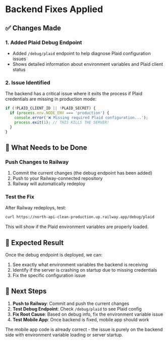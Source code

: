 # Backend Fixes Applied

## ✅ Changes Made

### 1. Added Plaid Debug Endpoint
- Added `/debug/plaid` endpoint to help diagnose Plaid configuration issues
- Shows detailed information about environment variables and Plaid client status

### 2. Issue Identified
The backend has a critical issue where it exits the process if Plaid credentials are missing in production mode:

```javascript
if (!PLAID_CLIENT_ID || !PLAID_SECRET) {
  if (process.env.NODE_ENV === 'production') {
    console.error('❌ Missing required Plaid configuration...');
    process.exit(1); // THIS KILLS THE SERVER!
  }
}
```

## 🔧 What Needs to be Done

### Push Changes to Railway
1. Commit the current changes (the debug endpoint has been added)
2. Push to your Railway-connected repository
3. Railway will automatically redeploy

### Test the Fix
After Railway redeploys, test:
```bash
curl https://north-api-clean-production.up.railway.app/debug/plaid
```

This will show if the Plaid environment variables are properly loaded.

## 🎯 Expected Result

Once the debug endpoint is deployed, we can:
1. See exactly what environment variables the backend is receiving
2. Identify if the server is crashing on startup due to missing credentials
3. Fix the specific configuration issue

## 🚀 Next Steps

1. **Push to Railway**: Commit and push the current changes
2. **Test Debug Endpoint**: Check `/debug/plaid` to see Plaid config
3. **Fix Root Cause**: Based on debug info, fix the environment variable issue
4. **Test Mobile App**: Once backend is fixed, mobile app should work

The mobile app code is already correct - the issue is purely on the backend side with environment variable loading or server startup.